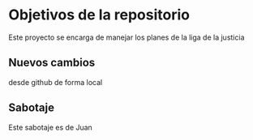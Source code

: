 # Objetivos de la repositorio

Este proyecto se encarga de manejar los planes de la liga de la justicia


## Nuevos cambios 
desde github
de forma local


## Sabotaje
Este sabotaje es de Juan